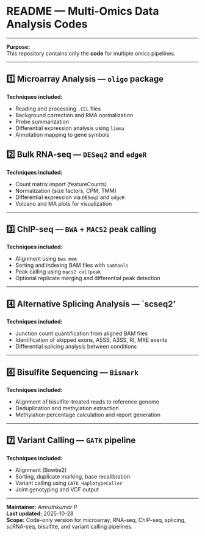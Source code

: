# README — Multi-Omics Data Analysis Codes
---
**Purpose:**  
This repository contains only the **code** for multiple omics pipelines.  
  

---

## 1️⃣ Microarray Analysis — `oligo` package


**Techniques included:**
- Reading and processing `.CEL` files  
- Background correction and RMA normalization  
- Probe summarization  
- Differential expression analysis using `limma`  
- Annotation mapping to gene symbols  


## 2️⃣ Bulk RNA-seq — `DESeq2` and `edgeR`

 
**Techniques included:**
- Count matrix import (featureCounts)  
- Normalization (size factors, CPM, TMM)  
- Differential expression via `DESeq2` and `edgeR`  
- Volcano and MA plots for visualization  



---

## 3️⃣ ChIP-seq — `BWA` + `MACS2` peak calling


**Techniques included:**
- Alignment using `bwa mem`  
- Sorting and indexing BAM files with `samtools`  
- Peak calling using `macs2 callpeak`  
- Optional replicate merging and differential peak detection  


---

## 4️⃣ Alternative Splicing Analysis — `scseq2'
  
**Techniques included:**
- Junction count quantification from aligned BAM files  
- Identification of skipped exons, A5SS, A3SS, RI, MXE events  
- Differential splicing analysis between conditions  

---


## 6️⃣ Bisulfite Sequencing — `Bismark`


**Techniques included:**
- Alignment of bisulfite-treated reads to reference genome  
- Deduplication and methylation extraction  
- Methylation percentage calculation and report generation  


---

## 7️⃣ Variant Calling — `GATK` pipeline
  
**Techniques included:**
- Alignment (Bowtie2)  
- Sorting, duplicate marking, base recalibration  
- Variant calling using `GATK HaplotypeCaller`  
- Joint genotyping and VCF output  
---



**Maintainer:** *Amruthkumar P*  
**Last updated:** 2025-10-28  
**Scope:** Code-only version for microarray, RNA-seq, ChIP-seq, splicing, scRNA-seq, bisulfite, and variant calling pipelines.  
